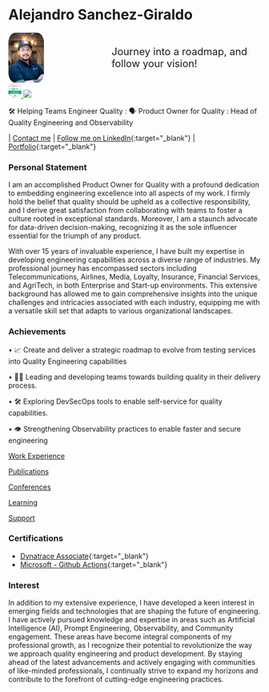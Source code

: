 <style>
  .container {
  display: flex;
  align-items: center;
  justify-content: center
}

img {
  max-width: 100%;
  max-height:100%;
  border-radius: 20%;
}

.image {
  width: 250px;
  height: 100px;
  margin-right: 20px;
}

.text {
  font-size: 20px;
  padding-left: 20px;
}
  </style>

<h1>Alejandro Sanchez-Giraldo</h1>

<div class="container">
    <div class="image">
    <img src="img/AJ-low.jpg" alt="alejandro" height="100px"/>
    </div>
    <div class="text">
    Journey into a roadmap, and follow your vision!
    </div>
</div>

<a href="https://www.credly.com/badges/5461b72b-82ec-4fec-b779-35eb078f5ceb/linked_in?t=s0sy54">
    <img src="img/dynaBadge.png" height="30px"/>
</a>
<a href="https://learn.microsoft.com/en-gb/training/achievements/learn.github.github-actions-automate-tasks.badge?username=AlejandroSG-3988&sharingId=7539A66B782C7D61">
    <img src="https://learn.microsoft.com/en-us/training/achievements/github/github-actions-automate-tasks.svg" height="30px">
</a>

🛠️ Helping Teams Engineer Quality : 🗣️ Product Owner for Quality : Head of Quality Engineering and Observability

| [Contact me](mailto:alejandrosanchezau@yahoo.com.au) | [Follow me on LinkedIn](https://www.linkedin.com/in/alejandrosanchezgiraldo){:target="\_blank"} | [Portfolio](https://github.com/ale-sanchez-g?tab=repositories){:target="\_blank"}

### Personal Statement

I am an accomplished Product Owner for Quality with a profound dedication to embedding engineering excellence into all aspects of my work. I firmly hold the belief that quality should be upheld as a collective responsibility, and I derive great satisfaction from collaborating with teams to foster a culture rooted in exceptional standards. Moreover, I am a staunch advocate for data-driven decision-making, recognizing it as the sole influencer essential for the triumph of any product.

With over 15 years of invaluable experience, I have built my expertise in developing engineering capabilities across a diverse range of industries. My professional journey has encompassed sectors including Telecommunications, Airlines, Media, Loyalty, Insurance, Financial Services, and AgriTech, in both Enterprise and Start-up environments. This extensive background has allowed me to gain comprehensive insights into the unique challenges and intricacies associated with each industry, equipping me with a versatile skill set that adapts to various organizational landscapes.

### Achievements

• 📈 Create and deliver a strategic roadmap to evolve from testing services into Quality Engineering capabilities

• 🙋‍♂️ Leading and developing teams towards building quality in their delivery process.

• 🛠️ Exploring DevSecOps tools to enable self-service for quality capabilities.

• 👁️ Strengthening Observability practices to enable faster and secure engineering


[Work Experience](/reference/WORKEXPERIENCE.MD)

[Publications](/reference/PUBLICATIONS.MD)

[Conferences](/reference/CONFERENCES.MD)

[Learning](/reference/LEARNING.MD)

[Support](/support/SUPPORTLIST.MD)

### Certifications
- [Dynatrace Associate](https://www.credly.com/badges/5461b72b-82ec-4fec-b779-35eb078f5ceb/linked_in?t=s0sy54){:target="\_blank"} 
- [Microsoft - Github Actions](https://learn.microsoft.com/en-gb/training/achievements/learn.github.github-actions-automate-tasks.badge?username=AlejandroSG-3988&sharingId=7539A66B782C7D61){:target="\_blank"}

### Interest

In addition to my extensive experience, I have developed a keen interest in emerging fields and technologies that are shaping the future of engineering. I have actively pursued knowledge and expertise in areas such as Artificial Intelligence (AI), Prompt Engineering, Observability, and Community engagement. These areas have become integral components of my professional growth, as I recognize their potential to revolutionize the way we approach quality engineering and product development. By staying ahead of the latest advancements and actively engaging with communities of like-minded professionals, I continually strive to expand my horizons and contribute to the forefront of cutting-edge engineering practices.
